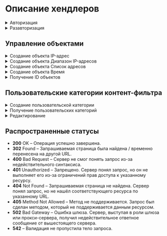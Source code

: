 # Описание хендлеров

<details>

<summary>Авторизация</summary>

```
POST /web/auth/login
```

**Json тело запроса:**

```
{
    "login": "string",    
    "password": "string",    
    "recaptcha": "string" (по умолчанию пустая строка - ""),
    "rest_path": "string" (по умолчанию строка со слэшем "/")
}

```
После успешной авторизации, сервер Ideco UTM передаёт в заголовках куки. Пример значений:

```
set-cookie: insecure-ideco-session=02428c1c-fcd5-42ef-a533-5353da743806
set-cookie: __Secure-ideco-3ea57fca-65cb-439b-b764-d7337530f102=df164532-b916-4cda-a19b-9422c2897663:1663839003
```

Эти куки нужно передавать при каждом запросе после авторизации в заголовке запроса Cookie.

</details>

<details>

<summary>Разавторизация</summary>

```
DELETE /web/auth/login
```
После успешной разавторизации, сервер Ideco UTM передаёт в заголовках куки. Пример значений:

```
set-cookie: insecure-ideco-session=""; expires=Thu, 01 Jan 1970 00:00:00 GMT; Max-Age=0; Path=/
set-cookie: __Secure-ideco-b7e3fb6f-7189-4f87-a4aa-1bdc02e18b34=""; HttpOnly; Max-Age=0; Path=/; SameSite=Strict; Secure
```

</details>

## Управление объектами

<details>

<summary>Создание объекта IP-адрес</summary>

```
POST /aliases/ip_addresses
```

**Json тело запроса:**

```
{
    "comment": "string",    
    "title": "string",    
    "value": "string"
}
```

**Ответ на успешный запрос:** 

```
{
    "id": "string"
}
```

</details>

<details>

<summary>Создание объекта Диапазон IP-адресов</summary>

```
POST /aliases/ip_ranges
```

**Json тело запроса:**

```
{
    "title": "string",
    "comment": "string",
    "start": "string",
    "end": "string",
}
```

**Ответ на успешный запрос:** 

```
{
    "id": "string"
}
```

</details>

<details>

<summary>Создание объекта Список адресов</summary>

```
POST /aliases/lists/addresses
```

**Json тело запроса:**

```
{
    "title": "string",
    "comment": "string",
    "values": ["string"]
}
```

**Ответ на успешный запрос:** 

```
{
    "id": "string"
}
```

</details>

<details>

<summary>Создание объекта Время</summary>

```
POST /aliases/time_ranges
```

**Json тело запроса:**

```
{
    "title":"string",
    "comment":"string",
    "weekdays":[int], (список дней недели, где 1-пн, 2-вт ... 7-вс)
    "start":"string", (начало временного отрезка в формате ЧЧ:ММ)
    "end":"string"(конец временного отрезка в формате ЧЧ:ММ)
}
```

**Ответ на успешный запрос:** 

```
{
    "id": "time_range.id.0"
}
```

</details>

<details>

<summary>Получение ID объектов</summary>

```
GET /aliases
```

**Ответ на успешный запрос:**

```
[
    {
        comment: "string",
        title: "string",
        type: "string",
        values: [
            "ip.id.1",
            "ip.id.2"
        ],
        id: "type.id.1"
    }, 
    ...
] 
```

</details>

## Пользовательские категории контент-фильтра

<details>

<summary>Создание пользовательской категории</summary>

```
POST /content-filter/users_categories
```

**Json тело запроса:**

```
{
    "name": "string",
    "description": "string",
    "urls": [ "string" ]
}
```

**Ответ на успешный запрос:** 

```
{
    "id": "string"
}
```

</details>

<details>

<summary>Получение пользовательских категорий</summary>

```
GET /content-filter/users_categories
```

**Json ответ на запрос:**

```
{
    "id": "string", (номер категории, вида - users.id.1)
    "name": "string", (название категории, не пустая строка)
    "description": "string",
    "urls": ["string"] 
}
```

**urls** - список url. Либо полный путь до страницы, либо только доменное имя. В пути могут присутствовать, означающие любое количество любых символов на этом месте

</details>

<details>

<summary>Редактирование</summary>

```
PUT /content-filter/users_categories/{category_id}
```

**Json тело запроса:**

```
{
    "name": "string",
    "description": "string",
    "urls": ["string"]
}
```

**Ответ на успешный запрос:**

```
{
    "id": "string",
    "name": "string",
    "description": "string",
    "urls": [ "string" ]
}
```

</details>

## Распространенные статусы

* **200** OK – Операция успешно завершена.
* **302** Found – Запрашиваемая страница была найдена / временно перенесена на другой URL.
* **400** Bad Request – Сервер не смог понять запрос из-за недействительного синтаксиса.
* **401** Unauthorized – Запрещено. Сервер понял запрос, но он не выполняет его из-за ограничений прав доступа к указанному ресурсу.
* **404** Not Found – Запрашиваемая страница не найдена. Сервер понял запрос, но не нашёл соответствующего ресурса по указанному URL.
* **405** Method Not Allowed – Mетод не поддерживается. Запрос был сделан методом, который не поддерживается данным ресурсом.
* **502** Bad Gateway – Ошибка шлюза. Сервер, выступая в роли шлюза или прокси-сервера, получил недействительное ответное сообщение от вышестоящего сервера.
* **542** – Валидация не пропустила тело запроса.